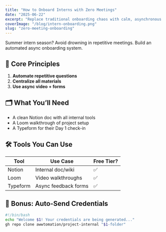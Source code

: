 ```yaml
---
title: "How to Onboard Interns with Zero Meetings"
date: "2025-06-22"
excerpt: "Replace traditional onboarding chaos with calm, asynchronous workflows that scale beautifully."
coverImage: "/blog/intern-onboarding.png"
slug: "zero-meeting-onboarding"
---
```



Summer intern season? Avoid drowning in repetitive meetings. Build an automated async onboarding system.

## 🎯 Core Principles

1. **Automate repetitive questions**
2. **Centralize all materials**
3. **Use async video + forms**

## 🗂 What You’ll Need

- A clean Notion doc with all internal tools
- A Loom walkthrough of project setup
- A Typeform for their Day 1 check-in

## 🛠 Tools You Can Use

| Tool       | Use Case              | Free Tier? |
|------------|-----------------------|------------|
| Notion     | Internal doc/wiki     | ✅         |
| Loom       | Video walkthroughs    | ✅         |
| Typeform   | Async feedback forms  | ✅         |

## 🧠 Bonus: Auto-Send Credentials

```bash
#!/bin/bash
echo "Welcome $1! Your credentials are being generated..."
gh repo clone awwtomation/project-internal "$1-folder"
